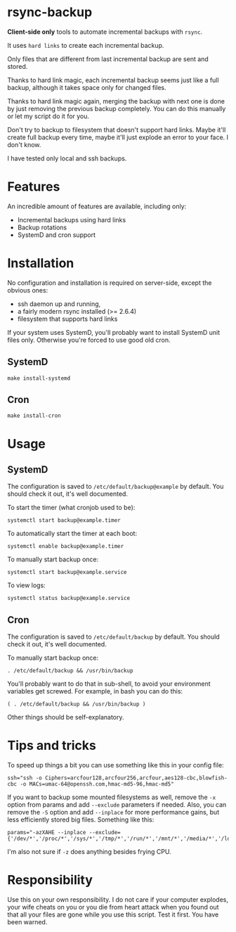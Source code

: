 rsync-backup
============

**Client-side only** tools to automate incremental backups with `rsync`.

It uses `hard links` to create each incremental backup.

Only files that are different from last incremental backup are sent and stored.

Thanks to hard link magic, each incremental backup seems just like a full backup, although it takes space only for changed files.

Thanks to hard link magic again, merging the backup with next one is done by just removing the previous backup completely. You can do this manually or let my script do it for you.

Don't try to backup to filesystem that doesn't support hard links. Maybe it'll create full backup every time, maybe it'll just explode an error to your face. I don't know.

I have tested only local and ssh backups.

Features
========

An incredible amount of features are available, including only:

 * Incremental backups using hard links
 * Backup rotations
 * SystemD and cron support

Installation
============

No configuration and installation is required on server-side, except the obvious ones:

 * ssh daemon up and running,
 * a fairly modern rsync installed (>= 2.6.4)
 * filesystem that supports hard links

If your system uses SystemD, you'll probably want to install SystemD unit files only.
Otherwise you're forced to use good old cron.

SystemD
-------

    make install-systemd

Cron
----

    make install-cron

Usage
=====

SystemD
-------

The configuration is saved to `/etc/default/backup@example` by default.
You should check it out, it's well documented.

To start the timer (what cronjob used to be):

    systemctl start backup@example.timer

To automatically start the timer at each boot:

    systemctl enable backup@example.timer

To manually start backup once:

    systemctl start backup@example.service

To view logs:

    systemctl status backup@example.service

Cron
----

The configuration is saved to `/etc/default/backup` by default.
You should check it out, it's well documented.

To manually start backup once:

    . /etc/default/backup && /usr/bin/backup

You'll probably want to do that in sub-shell, to avoid your environment variables get screwed.
For example, in bash you can do this:

    ( . /etc/default/backup && /usr/bin/backup )


Other things should be self-explanatory.


Tips and tricks
===============

To speed up things a bit you can use something like this in your config file:

    ssh="ssh -o Ciphers=arcfour128,arcfour256,arcfour,aes128-cbc,blowfish-cbc -o MACs=umac-64@openssh.com,hmac-md5-96,hmac-md5"

If you want to backup some mounted filesystems as well, remove the `-x` option from params and add `--exclude` parameters if needed. Also, you can remove the `-S` option and add `--inplace` for more performance gains, but less efficiently stored big files. Something like this:

    params="-azXAHE --inplace --exclude={'/dev/*','/proc/*','/sys/*','/tmp/*','/run/*','/mnt/*','/media/*','/lost+found'}"

I'm also not sure if `-z` does anything besides frying CPU.


Responsibility
=============

Use this on your own responsibility. I do not care if your computer explodes, your wife cheats on you or you die from heart attack when you found out that all your files are gone while you use this script. Test it first. You have been warned.
